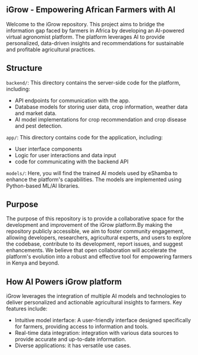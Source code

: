 ## iGrow - Empowering African Farmers with AI
Welcome to the iGrow repository. This project aims to bridge the information gap faced by farmers in Africa by developing an AI-powered virtual agronomist platform. The platform leverages AI to provide personalized, data-driven insights and recommendations for sustainable and profitable agricultural practices.

## Structure
`backend/`: This directory contains the server-side code for the platform, including:
* API endpoints for communication with the app.
* Database models for storing user data, crop information, weather data and market data.
* AI model implementations for crop recommendation and crop disease and pest detection.

`app/`: This directory contains code for the application, including:
* User interface components
* Logic for user interactions and data input
* code for communicating with the backend API

`models/`: Here, you will find the trained AI models used by eShamba to enhance the platform's capabilities. The models are implemented using Python-based ML/AI libraries.

## Purpose
The purpose of this repository is to provide a collaborative space for the development and improvement of the iGrow platform.By making the repository publicly accessible, we aim to foster community engagement, allowing developers, researchers, agricultural experts, and users to explore the codebase, contribute to its development, report issues, and suggest enhancements. We believe that open collaboration will accelerate the platform's evolution into a robust and effective tool for empowering farmers in Kenya and beyond.

## How AI Powers iGrow platform
iGrow leverages the integration of multiple AI models and technologies to deliver personalized and actionable agricultural insights to farmers. Key features include:
* Intuitive model interface: A user-friendly interface designed specifically for farmers, providing access to information and tools.
* Real-time data integration: integration with various data sources to provide accurate and up-to-date information.
* Diverse applications: it has versatile use cases.




